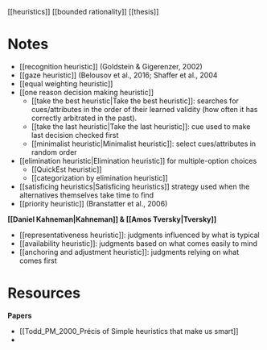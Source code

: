 [[heuristics]]
[[bounded rationality]]
[[thesis]]

# Notes
- [[recognition heuristic]] (Goldstein & Gigerenzer, 2002)
- [[gaze heuristic]] (Belousov et al., 2016; Shaffer et al., 2004
- [[equal weighting heuristic]]
- [[one reason decision making heuristic]]
	- [[take the best heuristic|Take the best heuristic]]: searches for cues/attributes in the order of their learned validity (how often it has correctly arbitrated in the past).
	- [[take the last heuristic|Take the last heuristic]]: cue used to make last decision checked first
	- [[minimalist heuristic|Minimalist heuristic]]: select cues/attributes in random order
- [[elimination heuristic|Elimination heuristic]] for multiple-option choices
	- [[QuickEst heuristic]]
	- [[categorization by elimination heuristic]]
- [[satisficing heuristics|Satisficing heuristics]] strategy used when the alternatives themselves take time to find
- [[priority heuristic]] (Branstatter et al., 2006)

**[[Daniel Kahneman|Kahneman]] & [[Amos Tversky|Tversky]]**
- [[representativeness heuristic]]: judgments influenced by what is typical
- [[availability heuristic]]: judgments based on what comes easily to mind
- [[anchoring and adjustment heuristic]]: judgments relying on what comes first
# Resources
**Papers**
- [[Todd_PM_2000_Précis of Simple heuristics that make us smart]]
- 